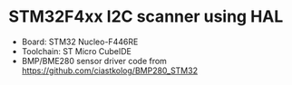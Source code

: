 # STM32F4xx I2C scanner using HAL
* Board: STM32 Nucleo-F446RE 
* Toolchain: ST Micro CubeIDE
* BMP/BME280 sensor driver code from https://github.com/ciastkolog/BMP280_STM32
